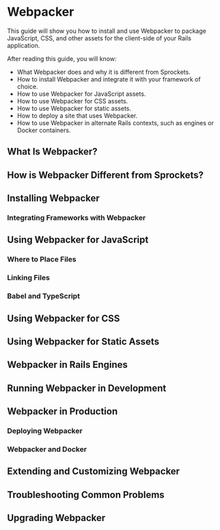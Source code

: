 # Webpacker

This guide will show you how to install and use Webpacker to package  JavaScript, CSS, and other assets for the client-side of your Rails application.

After reading this guide, you will know:

* What Webpacker does and why it is different from Sprockets.
* How to install Webpacker and integrate it with your framework of choice.
* How to use Webpacker for JavaScript assets. 
* How to use Webpacker for CSS assets. 
* How to use Webpacker for static assets.
* How to deploy a site that uses Webpacker. 
* How to use Webpacker in alternate Rails contexts, such as engines or Docker containers. 

## What Is Webpacker?



## How is Webpacker Different from Sprockets?

## Installing Webpacker

### Integrating Frameworks with Webpacker

## Using Webpacker for JavaScript

### Where to Place Files

### Linking Files 

### Babel and TypeScript

## Using Webpacker for CSS

## Using Webpacker for Static Assets

## Webpacker in Rails Engines

## Running Webpacker in Development 

## Webpacker in Production

### Deploying Webpacker

### Webpacker and Docker

## Extending and Customizing Webpacker

## Troubleshooting Common Problems

## Upgrading Webpacker